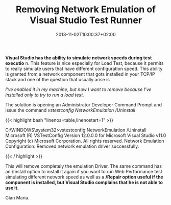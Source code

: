 ﻿---
title: "Removing Network Emulation of Visual Studio Test Runner"
description: ""
date: 2013-11-02T10:00:37+02:00
draft: false
tags: [Visual Studio]
categories: [Visual Studio]
---
 **Visual Studio has the ability to simulate network speeds during test executio** n. This feature is nice especially for Load Test, because it permits to really simulate users that have different configuration speed. This ability is granted from a network component that gots installed in your TCP/IP stack and one of the question that usually arise is

*I’ve enabled it in my machine, but now I want to remove because I’ve installed only to try to run a load test.*

The solution is opening an Administrator Developer Command Prompt and issue the command *vstestconfig NetworkEmulation /Uninstall*

{{< highlight bash "linenos=table,linenostart=1" >}}


C:\WINDOWS\system32>vstestconfig NetworkEmulation /Uninstall
 Microsoft (R) VSTestConfig Version 12.0.0.0
for Microsoft Visual Studio v11.0
 Copyright (c) Microsoft Corporation.  All rights reserved.
Network Emulation Configuration:
                Removed network emulation driver successfully.

{{< / highlight >}}

This will remove completely the emulation Driver. The same command has an /Install option to install it again if you want to run Web Performance test simulating different network speed as well as a  **/Repair option useful if the component is installed, but Visual Studio complains that he is not able to use it**.

Gian Maria.
